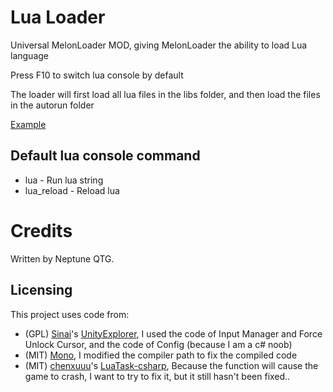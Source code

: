 # Lua Loader

Universal MelonLoader MOD, giving MelonLoader the ability to load Lua language

Press F10 to switch lua console by default

The loader will first load all lua files in the libs folder, and then load the files in the autorun folder

[Example](https://github.com/NeptuneQ/LuaLoader/tree/master/example)

## Default lua console command

* lua - Run lua string
* lua_reload - Reload lua

# Credits

Written by Neptune QTG.

## Licensing

This project uses code from:

* (GPL) [Sinai](https://github.com/sinai-dev)'s [UnityExplorer](https://github.com/sinai-dev/UnityExplorer), I used the code of Input Manager and Force Unlock Cursor, and the code of Config (because I am a c# noob)
* (MIT) [Mono](https://github.com/mono/mono), I modified the compiler path to fix the compiled code
* (MIT) [chenxuuu](https://github.com/chenxuuu)'s [LuaTask-csharp](https://github.com/chenxuuu/LuaTask-csharp), Because the function will cause the game to crash, I want to try to fix it, but it still hasn't been fixed..